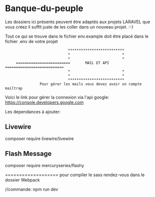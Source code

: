 # Banque-du-peuple

Les dossiers ici présents peuvent être adaptés  aux projets LARAVEL  que vous  créez 
il suffit juste de les coller dans un nouveau projet. :-) 

Tout ce qui se trouve dans le fichier env.example doit être placé dans le fichier .env de votre projet


                                 **************************
                                 *                        *
                                 *                        *
         =========================       MAIL ET API       ===========================
                                 *                        *
                                 *                        *
                                 **************************
                    Pour gérer les mails vous devez avoir un compte mailtrap 
Voici le link pour gérer la connexion via l'api google: https://console.developers.google.com 
                    
                    
 Les dependances à ajouter:
 
 Livewire
 ----------------------------------
 composer require livewire/livewire
 
 Flash Message
 ----------------------------------
 composer require mercuryseries/flashy
 
 
 ===================
 pour compiler le sass rendez-vous dans le dossier Webpack
 
 //commande: npm run dev
 
 
 

